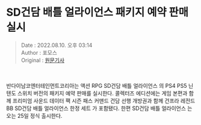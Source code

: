<!-- 타이틀 -->  
# SD건담 배틀 얼라이언스 패키지 예약 판매 실시  
<!-- 기사 정보 -->  
> Date : 2022.08.10. 오후 03:14  
> Author : 포모스  
> Original : [원문기사](https://n.news.naver.com/mnews/article/236/0000226407?sid=105)  
<br/>  
<!-- 대표 이미지 -->  
<img alt="" src="https://imgnews.pstatic.net/image/236/2022/08/10/0000226407_001_20220810151401443.png?type=w647"/>  
<br/><br/>  
<!-- 기사 본문 -->  
반다이남코엔터테인먼트코리아는 액션 RPG SD건담 배틀 얼라이언스 의 PS4 PS5 닌텐도 스위치 버전의 패키지 예약 판매를 실시한다.
콜렉터즈 에디션에는 게임 본편과 함께 프리미엄 사운드 데이터 팩 시즌 패스 커맨드 건담 선행 개방권과 함께 건프라 레전드BB SD건담 배틀 얼라이언스 한정 세트 가 포함됐다.
한편 SD건담 배틀 얼라이언스 는 오는 25일 정식 출시한다.  
<br/><br/><br/>  


